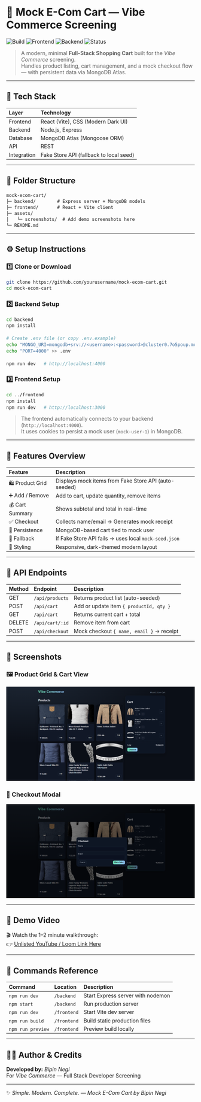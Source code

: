 # 🛒 Mock E-Com Cart — Vibe Commerce Screening

![Build](https://img.shields.io/badge/build-passing-brightgreen)
![Frontend](https://img.shields.io/badge/frontend-React%20%2B%20Vite-blue)
![Backend](https://img.shields.io/badge/backend-Express%20%2B%20MongoDB-green)
![Status](https://img.shields.io/badge/status-live-success)

> A modern, minimal **Full-Stack Shopping Cart** built for the *Vibe Commerce* screening.  
> Handles product listing, cart management, and a mock checkout flow — with persistent data via MongoDB Atlas.

---

## 🚀 Tech Stack

| Layer | Technology |
|:------|:------------|
| Frontend | React (Vite), CSS (Modern Dark UI) |
| Backend | Node.js, Express |
| Database | MongoDB Atlas (Mongoose ORM) |
| API | REST |
| Integration | Fake Store API (fallback to local seed) |

---

## 📁 Folder Structure

```
mock-ecom-cart/
├─ backend/        # Express server + MongoDB models
├─ frontend/       # React + Vite client
├─ assets/
│   └─ screenshots/  # Add demo screenshots here
└─ README.md
```

---

## ⚙️ Setup Instructions

### 1️⃣ Clone or Download
```bash
git clone https://github.com/yourusername/mock-ecom-cart.git
cd mock-ecom-cart
```

### 2️⃣ Backend Setup
```bash
cd backend
npm install

# Create .env file (or copy .env.example)
echo "MONGO_URI=mongodb+srv://<username>:<password>@cluster0.7o5poup.mongodb.net/mockecom?retryWrites=true&w=majority&appName=Cluster0" > .env
echo "PORT=4000" >> .env

npm run dev   # http://localhost:4000
```

### 3️⃣ Frontend Setup
```bash
cd ../frontend
npm install
npm run dev   # http://localhost:3000
```

> The frontend automatically connects to your backend (`http://localhost:4000`).  
> It uses cookies to persist a mock user (`mock-user-1`) in MongoDB.

---

## 🧠 Features Overview

| Feature | Description |
|:--------|:-------------|
| 🛍️ Product Grid | Displays mock items from Fake Store API (auto-seeded) |
| ➕ Add / Remove | Add to cart, update quantity, remove items |
| 💰 Cart Summary | Shows subtotal and total in real-time |
| ✅ Checkout | Collects name/email → Generates mock receipt |
| 🧩 Persistence | MongoDB-based cart tied to mock user |
| 🧱 Fallback | If Fake Store API fails → uses local `mock-seed.json` |
| 💄 Styling | Responsive, dark-themed modern layout |

---

## 🧩 API Endpoints

| Method | Endpoint | Description |
|:-------|:----------|:-------------|
| GET | `/api/products` | Returns product list (auto-seeded) |
| POST | `/api/cart` | Add or update item `{ productId, qty }` |
| GET | `/api/cart` | Returns current cart + total |
| DELETE | `/api/cart/:id` | Remove item from cart |
| POST | `/api/checkout` | Mock checkout `{ name, email }` → receipt |

---

## 📸 Screenshots

### 🖼️ Product Grid & Cart View
![Products & Cart](./assets/screenshots/ss1.png)

### 🧾 Checkout Modal
![Checkout Modal](./assets/screenshots/ss2.png)

---

## 🎥 Demo Video

🎬 Watch the 1–2 minute walkthrough:  
👉 [Unlisted YouTube / Loom Link Here](#)

---

## 🧰 Commands Reference

| Command | Location | Description |
|:--------|:----------|:-------------|
| `npm run dev` | `/backend` | Start Express server with nodemon |
| `npm start` | `/backend` | Run production server |
| `npm run dev` | `/frontend` | Start Vite dev server |
| `npm run build` | `/frontend` | Build static production files |
| `npm run preview` | `/frontend` | Preview build locally |

---

## 🧑‍💻 Author & Credits

**Developed by:** *Bipin Negi*  
For *Vibe Commerce* — Full Stack Developer Screening

---

✨ *Simple. Modern. Complete. — Mock E-Com Cart by Bipin Negi*
